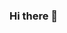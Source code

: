 ### Hi there 👋

<!--
**Dampop1/Dampop1** is a ✨ _special_ ✨ repository because its `README.md` (this file) appears on your GitHub profile.

Here are some ideas to get you started:

- 👋 Hi, I’m Damilola Popoola

👀 I’m interested in Data Analytics, Data Science and Machine Learning

🌱 I’m currently learning about building model with Machine Learning

💬 Ask me about Python programming, SQL, PowerBi and Microsoft Excel

💞️ I’m looking to collaborate on Data Analytics/Science Projects

🤝 I’m looking for help with Data Analyst/Science Jobs

📫 Reach me on Damilolaayoni123@gmail.com🔭 I’m currently working on ...
- 🌱 I’m currently learning ...
- 👯 I’m looking to collaborate on ...
- 🤔 I’m looking for help with ...
- 💬 Ask me about ...
- 📫 How to reach me: ...
- 😄 Pronouns: ...
- ⚡ Fun fact: ...
-->
